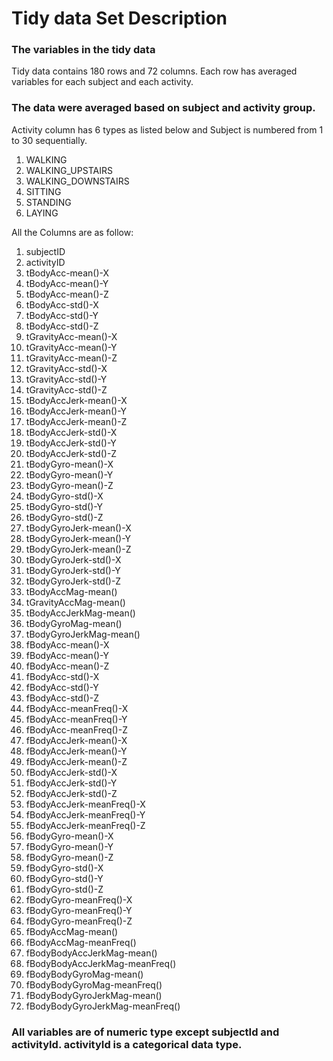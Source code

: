 # Tidy data Set Description

### The variables in the tidy data
Tidy data contains 180 rows and 72 columns. Each row has averaged variables for each subject and each activity.

### The data were averaged based on subject and activity group.
Activity column has 6 types as listed below and Subject is numbered from 1 to 30 sequentially.

1. WALKING
2. WALKING_UPSTAIRS
3. WALKING_DOWNSTAIRS
4. SITTING
5. STANDING
6. LAYING

All the Columns are as follow:
1.	subjectID
2.	activityID
3. 	tBodyAcc-mean()-X
4.	tBodyAcc-mean()-Y
5.	tBodyAcc-mean()-Z
6.	tBodyAcc-std()-X
7.	tBodyAcc-std()-Y
8.	tBodyAcc-std()-Z
9.	tGravityAcc-mean()-X
10.	tGravityAcc-mean()-Y
11.	tGravityAcc-mean()-Z
12.	tGravityAcc-std()-X
13.	tGravityAcc-std()-Y
14.	tGravityAcc-std()-Z
15.	tBodyAccJerk-mean()-X
16.	tBodyAccJerk-mean()-Y
17.	tBodyAccJerk-mean()-Z
18.	tBodyAccJerk-std()-X
19.	tBodyAccJerk-std()-Y
20.	tBodyAccJerk-std()-Z
21.	tBodyGyro-mean()-X
22.	tBodyGyro-mean()-Y
23.	tBodyGyro-mean()-Z
24.	tBodyGyro-std()-X
25.	tBodyGyro-std()-Y
26.	tBodyGyro-std()-Z
27.	tBodyGyroJerk-mean()-X
28.	tBodyGyroJerk-mean()-Y
29.	tBodyGyroJerk-mean()-Z
30.	tBodyGyroJerk-std()-X
31.	tBodyGyroJerk-std()-Y
32.	tBodyGyroJerk-std()-Z
33.	tBodyAccMag-mean()
34.	tGravityAccMag-mean()
35.	tBodyAccJerkMag-mean()
36.	tBodyGyroMag-mean()
37.	tBodyGyroJerkMag-mean()
38.	fBodyAcc-mean()-X
39.	fBodyAcc-mean()-Y
40.	fBodyAcc-mean()-Z
41.	fBodyAcc-std()-X
42.	fBodyAcc-std()-Y
43.	fBodyAcc-std()-Z
44.	fBodyAcc-meanFreq()-X
45.	fBodyAcc-meanFreq()-Y
46.	fBodyAcc-meanFreq()-Z
47.	fBodyAccJerk-mean()-X
48.	fBodyAccJerk-mean()-Y
49.	fBodyAccJerk-mean()-Z
50.	fBodyAccJerk-std()-X
51.	fBodyAccJerk-std()-Y
52.	fBodyAccJerk-std()-Z
53.	fBodyAccJerk-meanFreq()-X
54.	fBodyAccJerk-meanFreq()-Y
55.	fBodyAccJerk-meanFreq()-Z
56.	fBodyGyro-mean()-X
57.	fBodyGyro-mean()-Y
58.	fBodyGyro-mean()-Z
59.	fBodyGyro-std()-X
60.	fBodyGyro-std()-Y
61.	fBodyGyro-std()-Z
62.	fBodyGyro-meanFreq()-X
63.	fBodyGyro-meanFreq()-Y
64.	fBodyGyro-meanFreq()-Z
65.	fBodyAccMag-mean()
66.	fBodyAccMag-meanFreq()
67.	fBodyBodyAccJerkMag-mean()
68.	fBodyBodyAccJerkMag-meanFreq()
69.	fBodyBodyGyroMag-mean()
70.	fBodyBodyGyroMag-meanFreq()
71.	fBodyBodyGyroJerkMag-mean()
72.	fBodyBodyGyroJerkMag-meanFreq()

### All variables are of numeric type except subjectId and activityId. activityId is a categorical data type.
